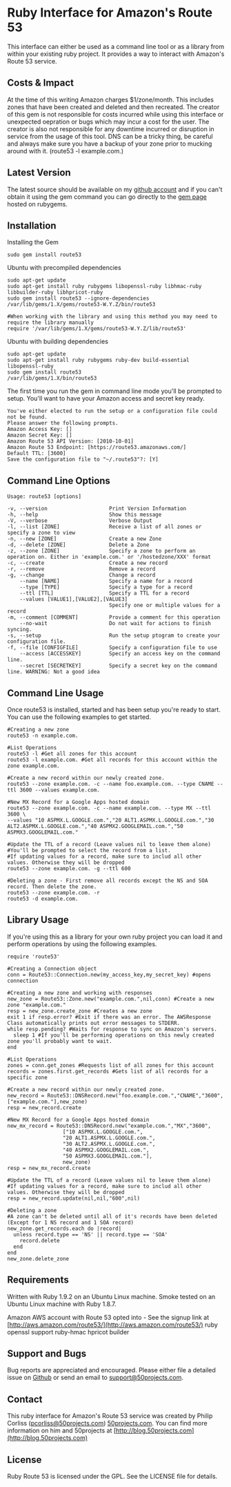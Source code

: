 Ruby Interface for Amazon's Route 53
====================================

This interface can either be used as a command line tool or as a library from within your existing ruby project. It provides a way to interact with Amazon's Route 53 service.

Costs & Impact
--------------

At the time of this writing Amazon charges $1/zone/month. This includes zones that have been created and deleted and then recreated. The creator of this gem is not responsible for costs incurred while using this interface or unexpected oepration or bugs which may incur a cost for the user. The creator is also not responsible for any downtime incurred or disruption in service from the usage of this tool. DNS can be a tricky thing, be careful and always make sure you have a backup of your zone prior to mucking around with it. (route53 -l example.com.)

Latest Version
--------------

The latest source should be available on my [github account](https://github.com/pcorliss/ruby_route_53) and if you can't obtain it using the gem command you can go directly to the [gem page](https://rubygems.org/gems/route53) hosted on rubygems.

Installation
------------

Installing the Gem

    sudo gem install route53

Ubuntu with precompiled dependencies

    sudo apt-get update
    sudo apt-get install ruby rubygems libopenssl-ruby libhmac-ruby libbuilder-ruby libhpricot-ruby
    sudo gem install route53 --ignore-dependencies
    /var/lib/gems/1.X/gems/route53-W.Y.Z/bin/route53
    
    #When working with the library and using this method you may need to require the library manually
    require '/var/lib/gems/1.X/gems/route53-W.Y.Z/lib/route53'
    
Ubuntu with building dependencies

    sudo apt-get update
    sudo apt-get install ruby rubygems ruby-dev build-essential libopenssl-ruby
    sudo gem install route53
    /var/lib/gems/1.X/bin/route53
    
The first time you run the gem in command line mode you'll be prompted to setup. You'll want to have your Amazon access and secret key ready.

    You've either elected to run the setup or a configuration file could not be found.
    Please answer the following prompts.
    Amazon Access Key: []
    Amazon Secret Key: []
    Amazon Route 53 API Version: [2010-10-01] 
    Amazon Route 53 Endpoint: [https://route53.amazonaws.com/] 
    Default TTL: [3600] 
    Save the configuration file to "~/.route53"?: [Y] 

Command Line Options
--------------------

    Usage: route53 [options]
    
    -v, --version                    Print Version Information
    -h, --help                       Show this message
    -V, --verbose                    Verbose Output
    -l, --list [ZONE]                Receive a list of all zones or specify a zone to view
    -n, --new [ZONE]                 Create a new Zone
    -d, --delete [ZONE]              Delete a Zone
    -z, --zone [ZONE]                Specify a zone to perform an operation on. Either in 'example.com.' or '/hostedzone/XXX' format
    -c, --create                     Create a new record
    -r, --remove                     Remove a record
    -g, --change                     Change a record
        --name [NAME]                Specify a name for a record
        --type [TYPE]                Specify a type for a record
        --ttl [TTL]                  Specify a TTL for a record
        --values [VALUE1],[VALUE2],[VALUE3]
                                     Specify one or multiple values for a record
    -m, --comment [COMMENT]          Provide a comment for this operation
        --no-wait                    Do not wait for actions to finish syncing.
    -s, --setup                      Run the setup ptogram to create your configuration file.
    -f, --file [CONFIGFILE]          Specify a configuration file to use
        --access [ACCESSKEY]         Specify an access key on the command line.
        --secret [SECRETKEY]         Specify a secret key on the command line. WARNING: Not a good idea


Command Line Usage
------------------

Once route53 is installed, started and has been setup you're ready to start. You can use the following examples to get started.

    #Creating a new zone
    route53 -n example.com.
    
    #List Operations
    route53 -l #Get all zones for this account
    route53 -l example.com. #Get all records for this account within the zone example.com.
    
    #Create a new record within our newly created zone.
    route53 --zone example.com. -c --name foo.example.com. --type CNAME --ttl 3600 --values example.com.
    
    #New MX Record for a Google Apps hosted domain
    route53 --zone example.com. -c --name example.com. --type MX --ttl 3600 \
    --values "10 ASPMX.L.GOOGLE.com.","20 ALT1.ASPMX.L.GOOGLE.com.","30 ALT2.ASPMX.L.GOOGLE.com.","40 ASPMX2.GOOGLEMAIL.com.","50 ASPMX3.GOOGLEMAIL.com."
    
    #Update the TTL of a record (Leave values nil to leave them alone)
    #You'll be prompted to select the record from a list.
    #If updating values for a record, make sure to includ all other values. Otherwise they will be dropped
    route53 --zone example.com. -g --ttl 600
    
    #Deleting a zone - First remove all records except the NS and SOA record. Then delete the zone.
    route53 --zone example.com. -r
    route53 -d example.com.

Library Usage
-------------

If you're using this as a library for your own ruby project you can load it and perform operations by using the following examples.

    require 'route53'

    #Creating a Connection object
    conn = Route53::Connection.new(my_access_key,my_secret_key) #opens connection
    
    #Creating a new zone and working with responses
    new_zone = Route53::Zone.new("example.com.",nil,conn) #Create a new zone "example.com."
    resp = new_zone.create_zone #Creates a new zone
    exit 1 if resp.error? #Exit if there was an error. The AWSResponse Class automatically prints out error messages to STDERR.
    while resp.pending? #Waits for response to sync on Amazon's servers.
      sleep 1 #If you'll be performing operations on this newly created zone you'll probably want to wait.
    end
    
    #List Operations
    zones = conn.get_zones #Requests list of all zones for this account
    records = zones.first.get_records #Gets list of all records for a specific zone
    
    #Create a new record within our newly created zone.
    new_record = Route53::DNSRecord.new("foo.example.com.","CNAME","3600",["example.com."],new_zone)
    resp = new_record.create 
    
    #New MX Record for a Google Apps hosted domain
    new_mx_record = Route53::DNSRecord.new("example.com.","MX","3600",
                      ["10 ASPMX.L.GOOGLE.com.",
                      "20 ALT1.ASPMX.L.GOOGLE.com.",
                      "30 ALT2.ASPMX.L.GOOGLE.com.",
                      "40 ASPMX2.GOOGLEMAIL.com.",
                      "50 ASPMX3.GOOGLEMAIL.com."],
                      new_zone)
    resp = new_mx_record.create
    
    #Update the TTL of a record (Leave values nil to leave them alone)
    #If updating values for a record, make sure to includ all other values. Otherwise they will be dropped
    resp = new_record.update(nil,nil,"600",nil)
    
    #Deleting a zone
    #A zone can't be deleted until all of it's records have been deleted (Except for 1 NS record and 1 SOA record)
    new_zone.get_records.each do |record|
      unless record.type == 'NS' || record.type == 'SOA'
        record.delete
      end
    end
    new_zone.delete_zone
    

Requirements
------------

Written with Ruby 1.9.2 on an Ubuntu Linux machine. Smoke tested on an Ubuntu Linux machine with Ruby 1.8.7.

Amazon AWS account with Route 53 opted into - See the signup link at [http://aws.amazon.com/route53/](http://aws.amazon.com/route53/)
ruby openssl support
ruby-hmac
hpricot
builder

Support and Bugs
----------------

Bug reports are appreciated and encouraged. Please either file a detailed issue on [Github](https://github.com/pcorliss/ruby_route_53/issues) or send an email to support@50projects.com.

Contact
-------

This ruby interface for Amazon's Route 53 service was created by Philip Corliss (pcorliss@50projects.com) [50projects.com](http://50projects.com). You can find more information on him and 50projects at [http://blog.50projects.com](http://blog.50projects.com)

License
-------

Ruby Route 53 is licensed under the GPL. See the LICENSE file for details.
